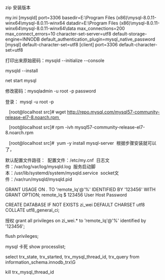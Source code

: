 zip 安装版本

my.ini
	[mysqld]
	port=3306
	basedir=E:\\Program Files (x86)\\mysql-8.0.11-winx64\\mysql-8.0.11-winx64
	datadir=E:\\Program Files (x86)\\mysql-8.0.11-winx64\\mysql-8.0.11-winx64\\data
	max_connections=200
	max_connect_errors=10
	character-set-server=utf8
	default-storage-engine=INNODB
	default_authentication_plugin=mysql_native_password
	[mysql]
	default-character-set=utf8
	[client]
	port=3306
	default-character-set=utf8


打印出来原始密码：mysqld --initialize --console

mysqld --install

net start mysql

修改密码：mysqladmin -u root -p password

登录： mysql -u root -p


   [root@localhost src]# wget http://repo.mysql.com/mysql57-community-release-el7-8.noarch.rpm 

   [root@localhost src]# rpm -ivh mysql57-community-release-el7-8.noarch.rpm 

   [root@localhost src]#  yum -y install mysql-server 
根据步骤安装就可以了，

默认配置文件路径： 
配置文件：/etc/my.cnf 
日志文件：/var/log/var/log/mysqld.log 
服务启动脚本：/usr/lib/systemd/system/mysqld.service 
socket文件：/var/run/mysqld/mysqld.pid


GRANT USAGE ON *.* TO 'remote_lq'@'%' IDENTIFIED BY '123456' WITH GRANT OPTION;
remote_lq   $   123456
User       Host  Password

CREATE DATABASE IF NOT EXISTS zi_wei DEFAULT CHARSET utf8 COLLATE utf8_general_ci;



授权
grant all privileges on zi_wei.* to 'remote_lq'@'%' identified by '123456';

flush privileges;

mysql 卡死
show processlist;

select trx_state, trx_started, trx_mysql_thread_id, trx_query from information_schema.innodb_trx\G

kill trx_mysql_thread_id